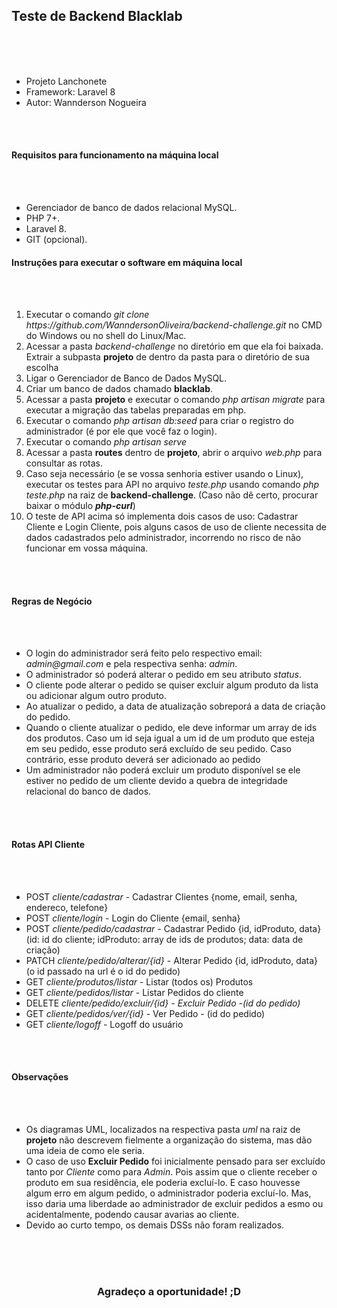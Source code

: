 <h2>Teste de Backend Blacklab</h2>
<br><br><br>
<ul>
	<li>Projeto Lanchonete</li>
	<li>Framework: Laravel 8</li>
	<li>Autor: Wannderson Nogueira</li>
</ul>

<br><br>

<h4>Requisitos para funcionamento na máquina local</h4>
<br><br>
<ul>
	<li>Gerenciador de banco de dados relacional MySQL.</li>
	<li>PHP 7+.</li>
	<li>Laravel 8.</li>
	<li>GIT (opcional).</li>
</ul>

<h4>Instruções para executar o software em máquina local</h4>
<br><br>
<ol>
	<li>Executar o comando <i>git clone https://github.com/WanndersonOliveira/backend-challenge.git</i> no CMD do Windows ou no shell do Linux/Mac.</li>
	<li>Acessar a pasta <i>backend-challenge</i> no diretório em que ela foi baixada. Extrair a subpasta <b>projeto</b> de dentro da pasta para o diretório de sua escolha</li>
	<li>Ligar o Gerenciador de Banco de Dados MySQL.</li>
	<li>Criar um banco de dados chamado <b>blacklab</b>.</li>
	<li>Acessar a pasta <b>projeto</b> e executar o comando <i>php artisan migrate</i> para executar a migração das tabelas preparadas em php.</li>
	<li>Executar o comando <i>php artisan db:seed</i> para criar o registro do administrador (é por ele que você faz o login).</li>
	<li>Executar o comando <i>php artisan serve</i></li>
	<li>Acessar a pasta <b>routes</b> dentro de <b>projeto</b>, abrir o arquivo <i>web.php</i> para consultar as rotas.</li>
	<li>Caso seja necessário (e se vossa senhoria estiver usando o Linux), executar os testes para API no arquivo <i>teste.php</i> usando comando <i>php teste.php</i> na raiz de <b>backend-challenge</b>. (Caso não dê certo, procurar baixar o módulo <b><i>php-curl</i></b>)</li>
	<li>O teste de API acima só implementa dois casos de uso: Cadastrar Cliente e Login Cliente, pois alguns casos de uso de cliente necessita de dados cadastrados pelo administrador, incorrendo no risco de não funcionar em vossa máquina.</li>
</ol>

<br>
<br>

<h4>Regras de Negócio</h4>
<br><br>
<ul>
	<li>O login do administrador será feito pelo respectivo email: <i>admin@gmail.com</i> e pela respectiva senha: <i>admin</i>.</li>
	<li>O administrador só poderá alterar o pedido em seu atributo <i>status</i>.</li>
	<li>O cliente pode alterar o pedido se quiser excluir algum produto da lista ou adicionar algum outro produto.</li>
	<li>Ao atualizar o pedido, a data de atualização sobreporá a data de criação do pedido.</li>
	<li>Quando o cliente atualizar o pedido, ele deve informar um array de ids dos produtos. Caso um id seja igual a um id de um produto que esteja em seu pedido, esse produto será excluído de seu pedido. Caso contrário, esse produto deverá ser adicionado ao pedido</li>
	<li>Um administrador não poderá excluir um produto disponível se ele estiver no pedido de um cliente devido a quebra de integridade relacional do banco de dados.</li>
</ul>
<br>
<br>
<h4>Rotas API Cliente</h4>
<br>
<br>
<ul>
	<li>POST <i>cliente/cadastrar</i> - Cadastrar Clientes {nome, email, senha, endereco, telefone}</li>
	<li>POST <i>cliente/login</i> - Login do Cliente {email, senha}</li>
	<li>POST <i>cliente/pedido/cadastrar</i> - Cadastrar Pedido {id, idProduto, data} (id: id do cliente; idProduto: array de ids de produtos; data: data de criação) </li>
	<li>PATCH <i>cliente/pedido/alterar/{id}</i> - Alterar Pedido {id, idProduto, data} (o id passado na url é o id do pedido) </li>
	<li>GET <i>cliente/produtos/listar</i> - Listar (todos os) Produtos</li>
	<li>GET <i>cliente/pedidos/listar</i> - Listar Pedidos do cliente</li>
	<li>DELETE <i>cliente/pedido/excluir/{id} - Excluir Pedido -(id do pedido)</i></li>
	<li>GET <i>cliente/pedidos/ver/{id}</i> - Ver Pedido - (id do pedido)</li>
	<li>GET <i>cliente/logoff</i> - Logoff do usuário</li>
</ul>

<br>
<br>
<h4>Observações</h4>

<br><br>
<ul>
	<li>Os diagramas UML, localizados na respectiva pasta <i>uml</i> na raiz de <b>projeto</b> não descrevem fielmente a organização do sistema, mas dão uma ideia de como ele seria.</li>
	<li>O caso de uso <b>Excluir Pedido</b> foi inicialmente pensado para ser excluído tanto por <i>Cliente</i> como para <i>Admin</i>. Pois assim que o cliente receber o produto em sua residência, ele poderia excluí-lo. E caso houvesse algum erro em algum pedido, o administrador poderia excluí-lo. Mas, isso daria uma liberdade ao administrador de excluir pedidos a esmo ou acidentalmente, podendo causar avarias ao cliente.</li>
	<li>Devido ao curto tempo, os demais DSSs não foram realizados.</li>
</ul>

<br>
<br>
<br>

<center>
	<h3>Agradeço a oportunidade! ;D</h3>
</center>